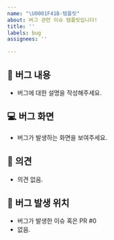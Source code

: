 ```yaml
---
name: "\U0001F41B-템플릿"
about: 버그 관련 이슈 템플릿입니다!
title: ''
labels: bug
assignees: ''

---
```


## 🧾 버그 내용
- 버그에 대한 설명을 작성해주세요.

## 💻 버그 화면
- 버그가 발생하는 화면을 보여주세요.

## 🧐 의견
- 의견 없음.

## 🤔 버그 발생 위치
- 버그가 발생한 이슈 혹은 PR #0
- 없음.
